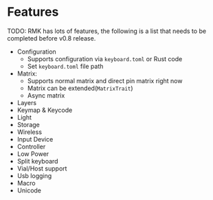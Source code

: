 # Features

TODO: RMK has lots of features, the following is a list that needs to be completed before v0.8 release.

- Configuration
  - Supports configuration via `keyboard.toml` or Rust code
  - Set `keyboard.toml` file path
- Matrix:
  - Supports normal matrix and direct pin matrix right now
  - Matrix can be extended(`MatrixTrait`)
  - Async matrix
- Layers
- Keymap & Keycode
- Light
- Storage
- Wireless
- Input Device
- Controller
- Low Power
- Split keyboard
- Vial/Host support
- Usb logging
- Macro
- Unicode